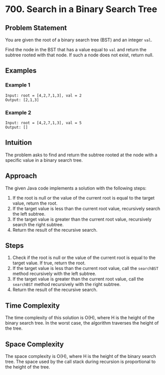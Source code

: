 # 700. Search in a Binary Search Tree

## Problem Statement
You are given the root of a binary search tree (BST) and an integer `val`.

Find the node in the BST that has a value equal to `val` and return the subtree rooted with that node. If such a node does not exist, return null.

## Examples
### Example 1
```plaintext
Input: root = [4,2,7,1,3], val = 2
Output: [2,1,3]
```

### Example 2
```plaintext
Input: root = [4,2,7,1,3], val = 5
Output: []
```

## Intuition
The problem asks to find and return the subtree rooted at the node with a specific value in a binary search tree.

## Approach
The given Java code implements a solution with the following steps:
1. If the root is null or the value of the current root is equal to the target value, return the root.
2. If the target value is less than the current root value, recursively search the left subtree.
3. If the target value is greater than the current root value, recursively search the right subtree.
4. Return the result of the recursive search.

## Steps
1. Check if the root is null or the value of the current root is equal to the target value. If true, return the root.
2. If the target value is less than the current root value, call the `searchBST` method recursively with the left subtree.
3. If the target value is greater than the current root value, call the `searchBST` method recursively with the right subtree.
4. Return the result of the recursive search.

## Time Complexity
The time complexity of this solution is O(H), where H is the height of the binary search tree. In the worst case, the algorithm traverses the height of the tree.

## Space Complexity
The space complexity is O(H), where H is the height of the binary search tree. The space used by the call stack during recursion is proportional to the height of the tree.


